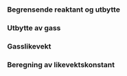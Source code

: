 ### Begrensende reaktant og utbytte
<youtube-video id="Rpkcy8dPPN8"></youtube-video>

### Utbytte av gass
<youtube-video id="yCgPkm_t_kI"></youtube-video>

### Gasslikevekt
<youtube-video id="8cEhS3m-yAw"></youtube-video>

### Beregning av likevektskonstant
<youtube-video id="88IEpGp70pI"></youtube-video>
